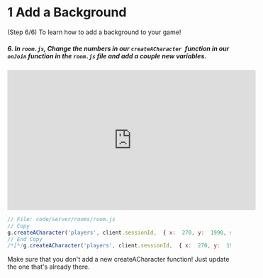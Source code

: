 # 1 Add a Background
 (Step 6/6) To learn how to add a background to your game!

##### 6. In `room.js`, Change the numbers in our `createACharacter `function in our `onJoin` function in the `room.js` file and add a couple new variables.

<iframe width="560" height="315" src="https://www.youtube.com/embed/RudU-cO2vvU" frameborder="0" allow="accelerometer; autoplay; clipboard-write; encrypted-media; gyroscope; picture-in-picture" allowfullscreen></iframe><br>

```javascript
// File: code/server/rooms/room.js
// Copy 
g.createACharacter('players', client.sessionId,  { x:  270, y:  1990, safe:  false, speed:  5, spriteName:  "players"  });
// End Copy
/*[*/g.createACharacter('players', client.sessionId,  { x:  270, y:  1990, safe:  false, speed:  5, spriteName:  "players"  });/*]*/
```
Make sure that you don't add a new createACharacter function! Just update the one that's already there. 